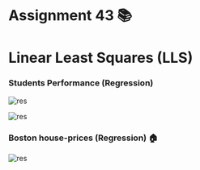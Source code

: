 # Assignment 43 📚
# Linear Least Squares (LLS) 
### Students Performance (Regression)

![res](https://raw.githubusercontent.com/Mohammadnematizade/Machine-Learning/main/Assignment%2044/output/Students%20Performance.png)

![res](https://raw.githubusercontent.com/Mohammadnematizade/Machine-Learning/main/Assignment%2044/output/Students%20Performance_2.png)

### Boston house-prices (Regression) 🏠
![res](https://raw.githubusercontent.com/Mohammadnematizade/Machine-Learning/main/Assignment%2044/output/Boston%20house%20prices.png)

